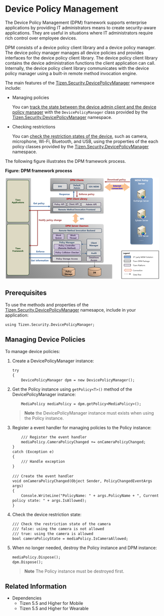# Device Policy Management


The Device Policy Management (DPM) framework supports enterprise applications by providing IT administrators means to create security-aware applications. They are useful in situations where IT administrators require rich control over employee devices.

DPM consists of a device policy client library and a device policy manager. The device policy manager manages all device policies and provides interfaces for the device policy client library. The device policy client library contains the device administration functions the client application can call. Internally, the device policy client library communicates with the device policy manager using a built-in remote method invocation engine.

The main features of the [Tizen.Security.DevicePolicyManager](https://samsung.github.io/TizenFX/master/api/Tizen.Security.DevicePolicyManager.html) namespace include:

- Managing policies

  You can [track the state between the device admin client and the device policy manager](#client_application) with the `DevicePolicyManager` class provided by the [Tizen.Security.DevicePolicyManager](https://samsung.github.io/TizenFX/master/api/Tizen.Security.DevicePolicyManager.html) namespace.


- Checking restrictions

  You can [check the restriction states of the device](#client_application), such as camera, microphone, Wi-Fi, Bluetooth, and USB, using the properties of the each policy classes provided by the [Tizen.Security.DevicePolicyManager](https://samsung.github.io/TizenFX/master/api/Tizen.Security.DevicePolicyManager.html) namespace.

The following figure illustrates the DPM framework process.

**Figure: DPM framework process**

![DPM framework process](./media/dpm-framework.png)

## Prerequisites

To use the methods and properties of the [Tizen.Security.DevicePolicyManager](https://samsung.github.io/TizenFX/master/api/Tizen.Security.DevicePolicyManager.html) namesapce, include in your application:

```
using Tizen.Security.DevicePolicyManager;
```

<a name="client_application"></a>
## Managing Device Policies

To manage device policies:

1. Create a DevicePolicyManager instance:

   ```
   try
   {
       DevicePolicyManager dpm = new DevicePolicyManager();
   ```

2. Get the Policy instance using `getPolicy<T>()` method of the DevicePolicyManager instance:
   ```
       MediaPolicy mediaPolicy = dpm.getPolicy<MediaPolicy>();
   ```
   > **Note**
   > the DevicePolicyManager instance must exists when using the Policy instance.

3. Register a event handler for managing policies to the Policy instance:

   ```
       /// Register the event handler
       mediaPolicy.CameraPolicyChanged += onCameraPolicyChanged;
   }
   catch (Exception e)
   {
       /// Handle exception
   }

   /// Create the event handler
   void onCameraPolicyChanged(Object Sender, PolicyChangedEventArgs args)
   {
       Console.WriteLine("PolicyName: " + args.PolicyName + ", Current policy state: " + args.IsAllowed);
   }
   ```

4. Check the device restriction state:

   ```
   /// Check the restriction state of the camera
   /// false: using the camera is not allowed
   /// true: using the camera is allowed
   bool cameraPolicyState = mediaPolicy.IsCameraAllowed;
   ```

5. When no longer needed, destroy the Policy instance and DPM instance:

   ```
   mediaPolicy.Dispose();
   dpm.Dispose();
   ```
   > **Note**
   > The Policy instance must be destroyed first.

## Related Information
- Dependencies
  - Tizen 5.5 and Higher for Mobile
  - Tizen 5.5 and Higher for Wearable
